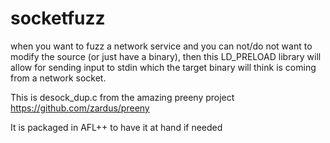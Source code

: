 # socketfuzz

when you want to fuzz a network service and you can not/do not want to modify
the source (or just have a binary), then this LD_PRELOAD library will allow
for sending input to stdin which the target binary will think is coming from
a network socket.

This is desock_dup.c from the amazing preeny project
https://github.com/zardus/preeny

It is packaged in AFL++ to have it at hand if needed
